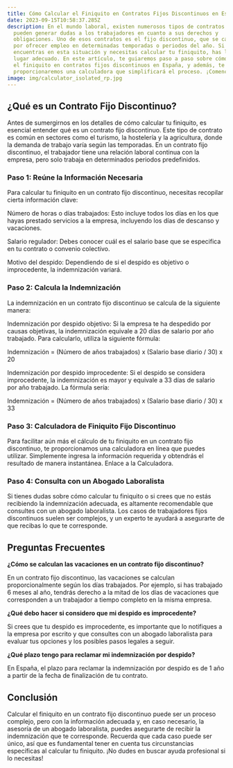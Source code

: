 ```yaml
---
title: Cómo Calcular el Finiquito en Contratos Fijos Discontinuos en España
date: 2023-09-15T10:58:37.285Z
description: En el mundo laboral, existen numerosos tipos de contratos que
  pueden generar dudas a los trabajadores en cuanto a sus derechos y
  obligaciones. Uno de esos contratos es el fijo discontinuo, que se caracteriza
  por ofrecer empleo en determinadas temporadas o periodos del año. Si te
  encuentras en esta situación y necesitas calcular tu finiquito, has llegado al
  lugar adecuado. En este artículo, te guiaremos paso a paso sobre cómo calcular
  el finiquito en contratos fijos discontinuos en España, y además, te
  proporcionaremos una calculadora que simplificará el proceso. ¡Comencemos!
image: img/calculator_isolated_rp.jpg
---
```

## ¿Qué es un Contrato Fijo Discontinuo?

Antes de sumergirnos en los detalles de cómo calcular tu finiquito, es esencial entender qué es un contrato fijo discontinuo. Este tipo de contrato es común en sectores como el turismo, la hostelería y la agricultura, donde la demanda de trabajo varía según las temporadas. En un contrato fijo discontinuo, el trabajador tiene una relación laboral continua con la empresa, pero solo trabaja en determinados periodos predefinidos.

### Paso 1: Reúne la Información Necesaria

Para calcular tu finiquito en un contrato fijo discontinuo, necesitas recopilar cierta información clave:

Número de horas o días trabajados: Esto incluye todos los días en los que hayas prestado servicios a la empresa, incluyendo los días de descanso y vacaciones.

Salario regulador: Debes conocer cuál es el salario base que se especifica en tu contrato o convenio colectivo.

Motivo del despido: Dependiendo de si el despido es objetivo o improcedente, la indemnización variará.

### Paso 2: Calcula la Indemnización

La indemnización en un contrato fijo discontinuo se calcula de la siguiente manera:

Indemnización por despido objetivo: Si la empresa te ha despedido por causas objetivas, la indemnización equivale a 20 días de salario por año trabajado. Para calcularlo, utiliza la siguiente fórmula:

Indemnización = (Número de años trabajados) x (Salario base diario / 30) x 20

Indemnización por despido improcedente: Si el despido se considera improcedente, la indemnización es mayor y equivale a 33 días de salario por año trabajado. La fórmula sería:

Indemnización = (Número de años trabajados) x (Salario base diario / 30) x 33

### Paso 3: Calculadora de Finiquito Fijo Discontinuo

Para facilitar aún más el cálculo de tu finiquito en un contrato fijo discontinuo, te proporcionamos una calculadora en línea que puedes utilizar. Simplemente ingresa la información requerida y obtendrás el resultado de manera instantánea. Enlace a la Calculadora.

### Paso 4: Consulta con un Abogado Laboralista

Si tienes dudas sobre cómo calcular tu finiquito o si crees que no estás recibiendo la indemnización adecuada, es altamente recomendable que consultes con un abogado laboralista. Los casos de trabajadores fijos discontinuos suelen ser complejos, y un experto te ayudará a asegurarte de que recibas lo que te corresponde.

## Preguntas Frecuentes

**¿Cómo se calculan las vacaciones en un contrato fijo discontinuo?**

En un contrato fijo discontinuo, las vacaciones se calculan proporcionalmente según los días trabajados. Por ejemplo, si has trabajado 6 meses al año, tendrás derecho a la mitad de los días de vacaciones que corresponden a un trabajador a tiempo completo en la misma empresa.

 **¿Qué debo hacer si considero que mi despido es improcedente?**

Si crees que tu despido es improcedente, es importante que lo notifiques a la empresa por escrito y que consultes con un abogado laboralista para evaluar tus opciones y los posibles pasos legales a seguir.

**¿Qué plazo tengo para reclamar mi indemnización por despido?**

En España, el plazo para reclamar la indemnización por despido es de 1 año a partir de la fecha de finalización de tu contrato.

## Conclusión

Calcular el finiquito en un contrato fijo discontinuo puede ser un proceso complejo, pero con la información adecuada y, en caso necesario, la asesoría de un abogado laboralista, puedes asegurarte de recibir la indemnización que te corresponde. Recuerda que cada caso puede ser único, así que es fundamental tener en cuenta tus circunstancias específicas al calcular tu finiquito. ¡No dudes en buscar ayuda profesional si lo necesitas!